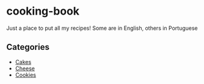 # cooking-book

Just a place to put all my recipes!
Some are in English, others in Portuguese

## Categories

- [Cakes](./cakes/README.md)
- [Cheese](./cheese/README.md)
- [Cookies](./cookies/README.md)
